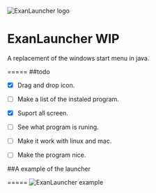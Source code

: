 ![ExanLauncher logo](https://puu.sh/s6gG9/1622eb4d0d.png)
# ExanLauncher WIP 
A replacement of the windows start menu in java.

=====
##todo

- [x] Drag and drop icon.
- [ ] Make a list of the instaled program.
- [x] Suport all screen.
- [ ] See what program is runing.
- [ ] Make it work with linux and mac.
- [ ] Make the program nice.


##A example of the launcher

=====
![ExanLauncher example](https://puu.sh/s6gci/87324e002c.gif)

